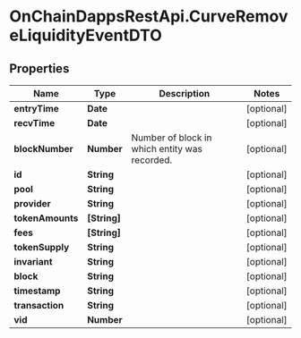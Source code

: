 # OnChainDappsRestApi.CurveRemoveLiquidityEventDTO

## Properties

Name | Type | Description | Notes
------------ | ------------- | ------------- | -------------
**entryTime** | **Date** |  | [optional] 
**recvTime** | **Date** |  | [optional] 
**blockNumber** | **Number** | Number of block in which entity was recorded. | [optional] 
**id** | **String** |  | [optional] 
**pool** | **String** |  | [optional] 
**provider** | **String** |  | [optional] 
**tokenAmounts** | **[String]** |  | [optional] 
**fees** | **[String]** |  | [optional] 
**tokenSupply** | **String** |  | [optional] 
**invariant** | **String** |  | [optional] 
**block** | **String** |  | [optional] 
**timestamp** | **String** |  | [optional] 
**transaction** | **String** |  | [optional] 
**vid** | **Number** |  | [optional] 


